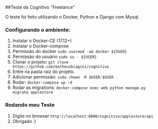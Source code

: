 ##Teste da Cognitivo "Freelance"

O teste foi feito utilizando o Docker, Python e Django com Mysql.

### Configurando o ambiente:

1. Instalar o Docker-CE (17.12+)
2. Instalar o Docker-compose
3. Permissão do docker `sudo usermod -aG docker ${USER}`
4. Permissão do usuário `sudo su - ${USER}`
4. Clonar o projeto: `git clone https://github.com/matheusbiagini/cognitivo`
5. Entre na pasta raiz do projeto.
7. Adicionar permissão: `sudo chown -R $USER:$USER .`
8. Rodar: `docker-compose up -d`
9. Rodar as migrations: `docker-compose exec web python manage.py migrate applestore`

### Rodando meu Teste
1. Digite no browser `http://localhost:8000/cognitivo/applestore/api`
2. Obrigado :)
